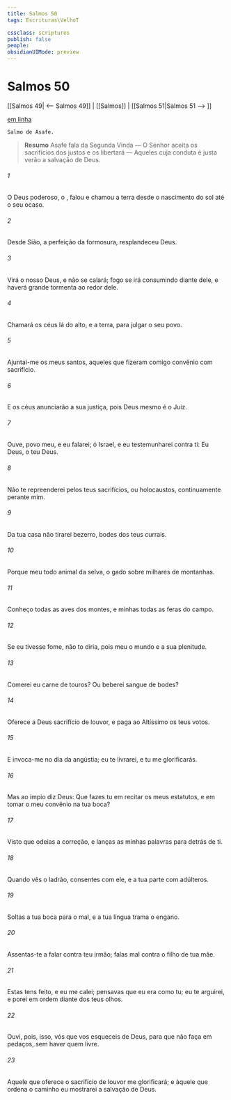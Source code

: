 ```yaml
---
title: Salmos 50
tags: Escrituras\VelhoT

cssclass: scriptures
publish: false
people:
obsidianUIMode: preview
---
```


# Salmos 50
[[Salmos 49| <-- Salmos 49]] | [[Salmos]] | [[Salmos 51|Salmos 51 --> ]]

[em linha](https://churchofjesuschrist.org/study/scriptures/ot/ps/50?lang=por)

```
Salmo de Asafe.
```

> __Resumo__
Asafe fala da Segunda Vinda — O Senhor aceita os sacrifícios dos justos e os libertará — Aqueles cuja conduta é justa verão a salvação de Deus.

###### 1 
O Deus poderoso, o , falou e chamou a terra desde o nascimento do sol até o seu ocaso.

###### 2 
Desde Sião, a perfeição da formosura, resplandeceu Deus.

###### 3 
Virá o nosso Deus, e não se calará;  fogo se irá consumindo diante dele, e haverá grande tormenta ao redor dele.

###### 4 
Chamará os céus lá do alto, e a terra, para julgar o seu povo.

###### 5 
Ajuntai-me os meus santos, aqueles que fizeram comigo  convênio com sacrifício.

###### 6 
E os céus anunciarão a sua justiça, pois Deus mesmo é o Juiz. 

###### 7 
Ouve, povo meu, e eu falarei; ó Israel, e eu testemunharei contra ti: Eu  Deus, o teu Deus.

###### 8 
Não te repreenderei pelos teus sacrifícios, ou holocaustos,  continuamente perante mim.

###### 9 
Da tua casa não tirarei bezerro,  bodes dos teus currais.

###### 10 
Porque meu  todo animal da selva,  o gado sobre milhares de montanhas.

###### 11 
Conheço todas as aves dos montes, e minhas  todas as feras do campo.

###### 12 
Se eu tivesse fome, não to diria, pois meu  o mundo e  a sua plenitude.

###### 13 
Comerei eu carne de touros? Ou beberei sangue de bodes?

###### 14 
Oferece a Deus sacrifício de louvor, e paga ao Altíssimo os teus votos.

###### 15 
E invoca-me no dia da angústia; eu te livrarei, e tu me glorificarás.

###### 16 
Mas ao ímpio diz Deus: Que fazes tu em recitar os meus estatutos, e em tomar o meu convênio na tua boca?

###### 17 
Visto que odeias a correção, e lanças as minhas palavras para detrás de ti.

###### 18 
Quando vês o ladrão, consentes com ele, e  a tua parte com adúlteros.

###### 19 
Soltas a tua boca para o mal, e a tua língua trama o engano.

###### 20 
Assentas-te a falar contra teu irmão; falas mal contra o filho de tua mãe.

###### 21 
Estas  tens feito, e eu me calei; pensavas que eu era  como tu;  eu te arguirei, e  porei em ordem diante dos teus olhos.

###### 22 
Ouvi, pois, isso, vós que vos esqueceis de Deus, para que não  faça em pedaços, sem haver quem  livre.

###### 23 
Aquele que oferece o sacrifício de louvor me glorificará; e àquele que  ordena o  caminho eu mostrarei a salvação de Deus.

